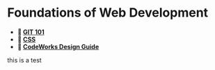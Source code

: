 # Foundations of Web Development

* **📖 [GIT 101](https://codeworksacademy.com/fs-student-guide/resources/wk1/01-GIT)**
* **📖 [CSS](https://codeworksacademy.com/fs-student-guide/resources/wk1/03-CSS)**
* **📖 [CodeWorks Design Guide](https://bcw.blob.core.windows.net/public/downloads/codeworks-design-guide-compressed.pdf)**

this is a test